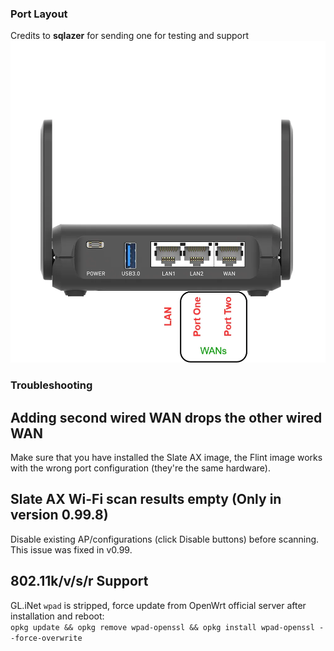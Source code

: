 ### Port Layout
Credits to **sqlazer** for sending one for testing and support
![](assets/slateports.webp)

### Troubleshooting

## Adding second wired WAN drops the other wired WAN
Make sure that you have installed the Slate AX image, the Flint image works with the wrong port configuration (they're the same hardware).

## Slate AX Wi-Fi scan results empty (Only in version 0.99.8)
Disable existing AP/configurations (click Disable buttons) before scanning.  
This issue was fixed in v0.99.

## 802.11k/v/s/r Support
GL.iNet `wpad` is stripped, force update from OpenWrt official server after installation and reboot:  
`opkg update && opkg remove wpad-openssl && opkg install wpad-openssl --force-overwrite`
